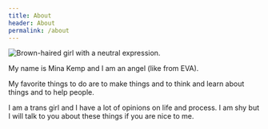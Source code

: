 ```yaml
---
title: About
header: About
permalink: /about
---
```


<img class="side" alt="Brown-haired girl with a neutral expression." src="{{ site.baseurl }}/img/me.jpg" />

My name is Mina Kemp and I am an angel (like from EVA).

My favorite things to do are to make things and to think and learn about things and to help people.

I am a trans girl and I have a lot of opinions on life and process. I am shy but I will talk to you about these things if you are nice to me.
